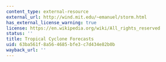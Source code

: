 ```yaml
---
content_type: external-resource
external_url: http://wind.mit.edu/~emanuel/storm.html
has_external_license_warning: true
license: https://en.wikipedia.org/wiki/All_rights_reserved
status: ''
title: Tropical Cyclone Forecasts
uid: 63ba561f-8a56-4685-bfe3-c7d434e82b0b
wayback_url: ''
---
```


